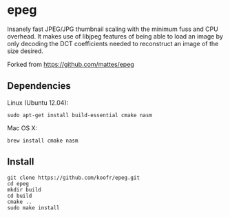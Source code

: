 epeg
====

Insanely fast JPEG/JPG thumbnail scaling with the minimum fuss and CPU
overhead. It makes use of libjpeg features of being able to load an image by
only decoding the DCT coefficients needed to reconstruct an image of the size
desired.

Forked from https://github.com/mattes/epeg

## Dependencies

Linux (Ubuntu 12.04):

    sudo apt-get install build-essential cmake nasm

Mac OS X:

    brew install cmake nasm

## Install

    git clone https://github.com/koofr/epeg.git
    cd epeg
    mkdir build
    cd build
    cmake ..
    sudo make install
